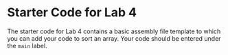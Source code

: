 # Starter Code for Lab 4
The starter code for Lab 4 contains a basic assembly file template to which you can add your code to sort an array.
Your code should be entered under the `main` label.